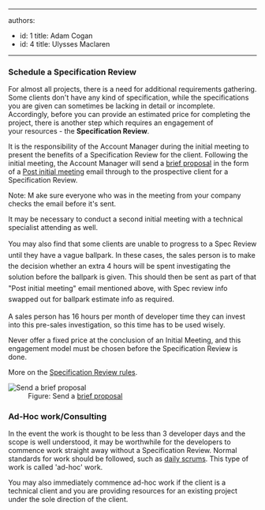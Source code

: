 

---
authors:
  - id: 1
    title: Adam Cogan
  - id: 4
    title: Ulysses Maclaren
---




<span class='intro'> <h3> Schedule a Specification Review</h3> 
<p>For almost all projects, there is a need for additional requirements gathering. Some clients don't have any kind of specification, while the specifications you&#160;are given can sometimes be&#160;lacking in detail or incomplete. Accordingly, before you&#160;can provide an estimated&#160;price for completing the project, there is another step which requires an&#160;engagement of your&#160;resources - the <b>Specification Revi​ew</b>.</p> </span>

<p>It is the responsibility of the Account Manager during the initial meeting to present the benefits of a Specification Review for the client. Following the initial meeting, the Account Manager will send a <a href="/_layouts/15/FIXUPREDIRECT.ASPX?WebId=3dfc0e07-e23a-4cbb-aac2-e778b71166a2&amp;TermSetId=07da3ddf-0924-4cd2-a6d4-a4809ae20160&amp;TermId=8dc33f53-e08f-44d7-9304-ca7b3fe89296" target="_blank">brief proposal</a> in the form of a <a href="http&#58;//www.ssw.com.au/ssw/Standards/templates/BriefProposalPostInitialMeeting.docx">Post initial meeting</a> email through to the prospective client for a Specification Review.&#160;</p><p>Note&#58; M ake sure everyone who was in the meeting from your company checks the email&#160;before it's sent.</p><p>It may be necessary to conduct a second initial meeting with a technical specialist attending as well.&#160;</p><p>
   <span style="line-height&#58;1.6;">You may also find that some clients are unable to progress to a Spec Review until they have a vague ballpark. In these cases,&#160;</span><span style="line-height&#58;1.6;">the sales person is to make the decision whether an extra 4 hours will be spent investigating the solution before the </span> <span style="line-height&#58;1.6;">ballpark is </span> <span style="line-height&#58;1.6;">given. This should then be sent as part of that &quot;Post initial meeting&quot; email mentioned above, with Spec review info swapped out for ballpark estimate info as required.</span></p><p>A sales person has 16 hours per month of developer time they can invest into this pre-sales investigation, so this time has to be used wisely.</p><p>Never offer a fixed price at the conclusion of an Initial Meeting, and this engagement model must be chosen before&#160;the Specification Review is done.</p><p>More on the <a href="/_layouts/15/FIXUPREDIRECT.ASPX?WebId=3dfc0e07-e23a-4cbb-aac2-e778b71166a2&amp;TermSetId=07da3ddf-0924-4cd2-a6d4-a4809ae20160&amp;TermId=35fd7784-942a-43ec-8a4b-6edf2fc601ba"> Specification Review rules</a>.</p><dl class="image"><dt> <img alt="Send a brief proposal" src="/PublishingImages/Brief-Proposal-MrNorthwind.jpg" /> </dt><dd> Figure&#58; Send a&#160;<a href="http&#58;//www.ssw.com.au/ssw/Standards/templates/BriefProposal.doc">brief proposal</a></dd></dl><h3>Ad-Hoc work/Consulting</h3>
<p>In the event the work is thought to be less than 3 developer days and the scope is well understood, it may be worthwhile for the developers to commence work straight away without a Specification Review. Normal standards for work should be followed, such as <a href="/_layouts/15/FIXUPREDIRECT.ASPX?WebId=3dfc0e07-e23a-4cbb-aac2-e778b71166a2&amp;TermSetId=07da3ddf-0924-4cd2-a6d4-a4809ae20160&amp;TermId=731a3f5d-a266-4944-876c-a45afa82832f">daily scrums</a>. This type of work is called 'ad-hoc' work.</p><p>You&#160;may also immediately commence ad-hoc work if the client is a technical client and you&#160;are providing resources for an existing project under the sole direction of the client.</p>


